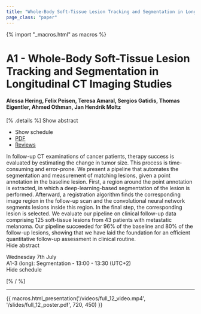```yaml
---
title: "Whole-Body Soft-Tissue Lesion Tracking and Segmentation in Longitudinal CT Imaging Studies"
page_class: "paper"
---
```


{% import "_macros.html" as macros %}

# A1 - Whole-Body Soft-Tissue Lesion Tracking and Segmentation in Longitudinal CT Imaging Studies

#### Alessa Hering, Felix Peisen, Teresa Amaral, Sergios Gatidis, Thomas Eigentler, Ahmed Othman, Jan Hendrik Moltz

[% .details %]
<a class="toggle_visibility" data-selector=".abstract" data-level="3">Show abstract</a>
- <a class="toggle_visibility" data-selector=".schedule" data-level="3">Show schedule</a>
- <a href="/proceedings/hering21.pdf">PDF</a>
- <a href="https://openreview.net/forum?id=hzbuHGhU02Z">Reviews</a>

<p>
    <span class="abstract">
        In follow-up CT examinations of cancer patients, therapy success is evaluated by estimating the change in tumor size. This process is time-consuming and error-prone. We present a pipeline that automates the segmentation and measurement of matching lesions, given a point annotation in the baseline lesion. First, a region around the point annotation is extracted, in which a deep-learning-based segmentation of the lesion is performed. Afterward, a registration algorithm finds the corresponding image region in the follow-up scan and the convolutional neural network segments lesions inside this region. In the final step, the corresponding lesion is selected. We evaluate our pipeline on clinical follow-up data comprising 125 soft-tissue lesions from 43 patients with metastatic melanoma. Our pipeline succeeded for 96% of the baseline and 80% of the follow-up lesions, showing that we have laid the foundation for an efficient quantitative follow-up assessment in clinical routine.
        <br>
        <span class="actions"><a class="toggle_visibility" data-level="2">Hide abstract</a></span>
    </span>
</p>

<p>
    <span class="schedule">
         Wednesday 7th July<br>A1-3 (long): Segmentation - 13:00 - 13:30 (UTC+2)
        <br>
        <span class="actions"><a class="toggle_visibility" data-level="2">Hide schedule</a></span>
    </span>
</p>

[% / %]


---

{{ macros.html_presentation('/videos/full_12_video.mp4', '/slides/full_12_poster.pdf', 720, 450) }}
